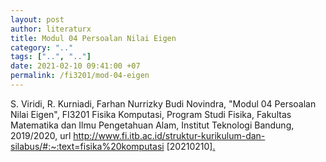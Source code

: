 ```yaml
---
layout: post
author: literaturx
title: Modul 04 Persoalan Nilai Eigen
category: ".."
tags: ["..", ".."]
date: 2021-02-10 09:41:00 +07
permalink: /fi3201/mod-04-eigen
---
```

S. Viridi, R. Kurniadi, Farhan Nurrizky Budi Novindra, "Modul 04 Persoalan Nilai Eigen", FI3201 Fisika Komputasi, Program Studi Fisika, Fakultas Matematika dan Ilmu Pengetahuan Alam, Institut Teknologi Bandung, 2019/2020, url <http://www.fi.itb.ac.id/struktur-kurikulum-dan-silabus/#:~:text=fisika%20komputasi> [20210210][.](https://drive.google.com/file/d/1ENb5owovKveFtS9yIWwGrcDCyERRP8iF/view?usp=sharing)

